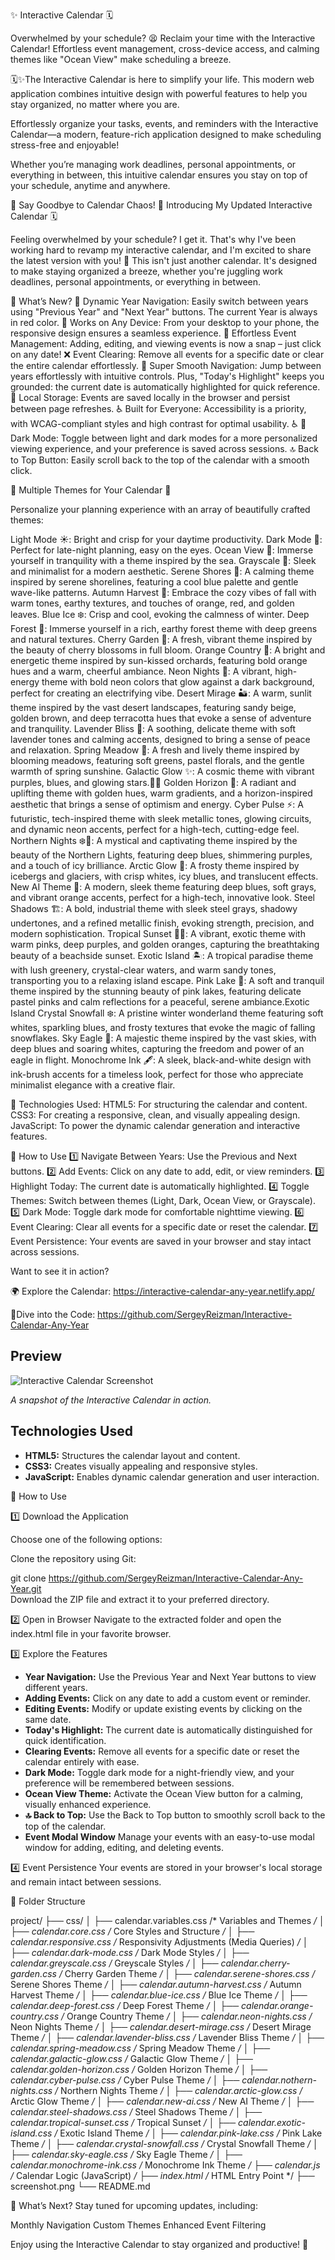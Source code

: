 ✨ Interactive Calendar 🗓️

Overwhelmed by your schedule? 😫 Reclaim your time with the Interactive Calendar! 
Effortless event management, cross-device access, and calming themes like "Ocean View" make scheduling a breeze.

🗓️✨The Interactive Calendar is here to simplify your life. This modern web application combines intuitive design with powerful features to help you stay organized, no matter where you are.

Effortlessly organize your tasks, events, and reminders with the Interactive Calendar—a modern, feature-rich application designed to make scheduling stress-free and enjoyable!

Whether you’re managing work deadlines, personal appointments, or everything in between, this intuitive calendar ensures you stay on top of your schedule, anytime and anywhere.

🚀 Say Goodbye to Calendar Chaos!
👋 Introducing My Updated Interactive Calendar 🗓️

Feeling overwhelmed by your schedule? I get it. That's why I've been working hard to revamp my interactive calendar, and I'm excited to share the latest version with you! 🎉
This isn't just another calendar. It's designed to make staying organized a breeze, whether you're juggling work deadlines, personal appointments, or everything in between.

🚀 What’s New?
🔄 Dynamic Year Navigation: Easily switch between years using "Previous Year" and "Next Year" buttons. The current Year is always in red color.
📱 Works on Any Device: From your desktop to your phone, the responsive design ensures a seamless experience.
📝 Effortless Event Management: Adding, editing, and viewing events is now a snap – just click on any date!
❌ Event Clearing: Remove all events for a specific date or clear the entire calendar effortlessly.
📅 Super Smooth Navigation: Jump between years effortlessly with intuitive controls. Plus, "Today's Highlight" keeps you grounded: the current date is automatically highlighted for quick reference.
💾 Local Storage: Events are saved locally in the browser and persist between page refreshes.
♿ Built for Everyone: Accessibility is a priority, with WCAG-compliant styles and high contrast for optimal usability. ♿
🌙 Dark Mode: Toggle between light and dark modes for a more personalized viewing experience, and your preference is saved across sessions.
🔝 Back to Top Button: Easily scroll back to the top of the calendar with a smooth click.

🎨 Multiple Themes for Your Calendar 📅

Personalize your planning experience with an array of beautifully crafted themes:

Light Mode ☀️: Bright and crisp for your daytime productivity.
Dark Mode 🌙: Perfect for late-night planning, easy on the eyes.
Ocean View 🌊: Immerse yourself in tranquility with a theme inspired by the sea.
Grayscale 🖤: Sleek and minimalist for a modern aesthetic.
Serene Shores 💙: A calming theme inspired by serene shorelines, featuring a cool blue palette and gentle wave-like patterns.
Autumn Harvest 🍂: Embrace the cozy vibes of fall with warm tones, earthy textures, and touches of orange, red, and golden leaves.
Blue Ice ❄️: Crisp and cool, evoking the calmness of winter.
Deep Forest 🌲: Immerse yourself in a rich, earthy forest theme with deep greens and natural textures.
Cherry Garden 🌸: A fresh, vibrant theme inspired by the beauty of cherry blossoms in full bloom.
Orange Country 🍊: A bright and energetic theme inspired by sun-kissed orchards, featuring bold orange hues and a warm, cheerful ambiance.
Neon Nights 🌟: A vibrant, high-energy theme with bold neon colors that glow against a dark background, perfect for creating an electrifying vibe.
Desert Mirage 🏜️: A warm, sunlit theme inspired by the vast desert landscapes, featuring sandy beige, golden brown, and deep terracotta hues that evoke a sense of adventure and tranquility.
Lavender Bliss 💜: A soothing, delicate theme with soft lavender tones and calming accents, designed to bring a sense of peace and relaxation.
Spring Meadow 🍃: A fresh and lively theme inspired by blooming meadows, featuring soft greens, pastel florals, and the gentle warmth of spring sunshine.
Galactic Glow ✨: A cosmic theme with vibrant purples, blues, and glowing stars.🚀🌌
Golden Horizon 🌅: A radiant and uplifting theme with golden hues, warm gradients, and a horizon-inspired aesthetic that brings a sense of optimism and energy.
Cyber Pulse ⚡: A futuristic, tech-inspired theme with sleek metallic tones, glowing circuits, and dynamic neon accents, perfect for a high-tech, cutting-edge feel.
Northern Nights ❄️🌌: A mystical and captivating theme inspired by the beauty of the Northern Lights, featuring deep blues, shimmering purples, and a touch of icy brilliance.
Arctic Glow 🧊: A frosty theme inspired by icebergs and glaciers, with crisp whites, icy blues, and translucent effects.
New AI Theme 🤖: A modern, sleek theme featuring deep blues, soft grays, and vibrant orange accents, perfect for a high-tech, innovative look.
Steel Shadows 🏗️: A bold, industrial theme with sleek steel grays, shadowy undertones, and a refined metallic finish, evoking strength, precision, and modern sophistication.
Tropical Sunset 🌴🌅: A vibrant, exotic theme with warm pinks, deep purples, and golden oranges, capturing the breathtaking beauty of a beachside sunset.
Exotic Island 🏝️: A tropical paradise theme with lush greenery, crystal-clear waters, and warm sandy tones, transporting you to a relaxing island escape.
Pink Lake 🌷: A soft and tranquil theme inspired by the stunning beauty of pink lakes, featuring delicate pastel pinks and calm reflections for a peaceful, serene ambiance.Exotic Island
Crystal Snowfall ❄️: A pristine winter wonderland theme featuring soft whites, sparkling blues, and frosty textures that evoke the magic of falling snowflakes.
Sky Eagle 🦅: A majestic theme inspired by the vast skies, with deep blues and soaring whites, capturing the freedom and power of an eagle in flight.
Monochrome Ink 🖋️: A sleek, black-and-white design with ink-brush accents for a timeless look, perfect for those who appreciate minimalist elegance with a creative flair.

🔧 Technologies Used:
HTML5: For structuring the calendar and content.
CSS3: For creating a responsive, clean, and visually appealing design.
JavaScript​: To power the dynamic calendar generation and interactive features.

📖 How to Use
1️⃣ Navigate Between Years: Use the Previous and Next buttons.
2️⃣ Add Events: Click on any date to add, edit, or view reminders.
3️⃣ Highlight Today: The current date is automatically highlighted.
4️⃣ Toggle Themes: Switch between themes (Light, Dark, Ocean View, or Grayscale).
5️⃣ Dark Mode: Toggle dark mode for comfortable nighttime viewing.
6️⃣ Event Clearing: Clear all events for a specific date or reset the calendar.
7️⃣ Event Persistence: Your events are saved in your browser and stay intact across sessions.

Want to see it in action?

🌍 Explore the Calendar:
https://interactive-calendar-any-year.netlify.app/

🔗Dive into the Code:
https://github.com/SergeyReizman/Interactive-Calendar-Any-Year

## Preview

![Interactive Calendar Screenshot](screenshot.png)

*A snapshot of the Interactive Calendar in action.*

## Technologies Used

- **HTML5:** Structures the calendar layout and content.
- **CSS3:** Creates visually appealing and responsive styles.
- **JavaScript:** Enables dynamic calendar generation and user interaction.

📖 How to Use

1️⃣ Download the Application

Choose one of the following options:

Clone the repository using Git:

git clone https://github.com/SergeyReizman/Interactive-Calendar-Any-Year.git  
Download the ZIP file and extract it to your preferred directory.

2️⃣ Open in Browser
Navigate to the extracted folder and open the index.html file in your favorite browser.

3️⃣ Explore the Features

- **Year Navigation:** Use the Previous Year and Next Year buttons to view different years.
- **Adding Events:** Click on any date to add a custom event or reminder.
- **Editing Events:** Modify or update existing events by clicking on the same date.
- **Today's Highlight:** The current date is automatically distinguished for quick identification.
- **Clearing Events:** Remove all events for a specific date or reset the calendar entirely with ease.
- **Dark Mode:** Toggle dark mode for a night-friendly view, and your preference will be remembered between sessions.
- **Ocean View Theme:** Activate the Ocean View button for a calming, visually enhanced experience.
- **🔝 Back to Top:** Use the Back to Top button to smoothly scroll back to the top of the calendar.
- **Event Modal Window** Manage your events with an easy-to-use modal window for adding, editing, and deleting events.

4️⃣ Event Persistence
Your events are stored in your browser's local storage and remain intact between sessions.

📂 Folder Structure

project/
├── css/
│   ├── calendar.variables.css        /* Variables and Themes */
│   ├── calendar.core.css             /* Core Styles and Structure */
│   ├── calendar.responsive.css       /* Responsivity Adjustments (Media Queries) */
│   ├── calendar.dark-mode.css        /* Dark Mode Styles */
│   ├── calendar.greyscale.css        /* Greyscale Styles */
│   ├── calendar.cherry-garden.css    /* Cherry Garden Theme */
│   ├── calendar.serene-shores.css    /* Serene Shores Theme */
│   ├── calendar.autumn-harvest.css   /* Autumn Harvest Theme */
│   ├── calendar.blue-ice.css         /* Blue Ice Theme */
│   ├── calendar.deep-forest.css      /* Deep Forest Theme */
│   ├── calendar.orange-country.css   /* Orange Country Theme */
│   ├── calendar.neon-nights.css      /* Neon Nights Theme */
│   ├── calendar.desert-mirage.css    /* Desert Mirage Theme */
│   ├── calendar.lavender-bliss.css   /* Lavender Bliss Theme */
│   ├── calendar.spring-meadow.css    /* Spring Meadow Theme */
│   ├── calendar.galactic-glow.css    /* Galactic Glow Theme */
│   ├── calendar.golden-horizon.css   /* Golden Horizon Theme */
│   ├── calendar.cyber-pulse.css      /* Cyber Pulse Theme */
│   ├── calendar.nothern-nights.css   /* Northern Nights Theme */
│   ├── calendar.arctic-glow.css      /* Arctic Glow Theme */
│   ├── calendar.new-ai.css           /* New AI Theme */
│   ├── calendar.steel-shadows.css    /* Steel Shadows Theme */
│   ├── calendar.tropical-sunset.css  /* Tropical Sunset */
│   ├── calendar.exotic-island.css    /* Exotic Island Theme */
│   ├── calendar.pink-lake.css        /* Pink Lake Theme */
│   ├── calendar.crystal-snowfall.css /* Crystal Snowfall Theme */
│   ├── calendar.sky-eagle.css        /* Sky Eagle Theme */
│   ├── calendar.monochrome-ink.css   /* Monochrome Ink Theme */
├── calendar.js                       /* Calendar Logic (JavaScript) */
├── index.html                        /* HTML Entry Point */
├── screenshot.png
└── README.md
 

🌟 What’s Next?
Stay tuned for upcoming updates, including:

Monthly Navigation
Custom Themes
Enhanced Event Filtering


Enjoy using the Interactive Calendar to stay organized and productive! 🚀

